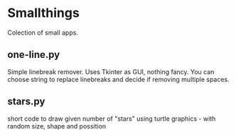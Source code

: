 # Smallthings

Colection of small apps.

## one-line.py
Simple linebreak remover. Uses Tkinter as GUI, nothing fancy. You can choose string to replace linebreaks and decide if removing multiple spaces.

## stars.py
short code to draw given number of "stars" using turtle graphics - with random size, shape and possition 